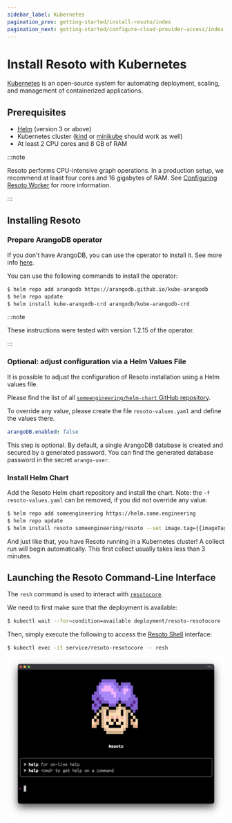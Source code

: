 ```yaml
---
sidebar_label: Kubernetes
pagination_prev: getting-started/install-resoto/index
pagination_next: getting-started/configure-cloud-provider-access/index
---
```


# Install Resoto with Kubernetes

[Kubernetes](https://kubernetes.io) is an open-source system for automating deployment, scaling, and management of containerized applications.

## Prerequisites

- [Helm](https://helm.sh) (version 3 or above)
- Kubernetes cluster ([kind](https://kind.sigs.k8s.io) or [minikube](https://minikube.sigs.k8s.io) should work as well)
- At least 2 CPU cores and 8 GB of RAM

:::note

Resoto performs CPU-intensive graph operations. In a production setup, we recommend at least four cores and 16 gigabytes of RAM. See [Configuring Resoto Worker](../../reference/configuration/worker.md#multi-core-machines) for more information.

:::

## Installing Resoto

### Prepare ArangoDB operator

If you don't have ArangoDB, you can use the operator to install it. See more info [here](https://arangodb.com/docs/stable/tutorials-kubernetes.html).

You can use the following commands to install the operator:

```bash
$ helm repo add arangodb https://arangodb.github.io/kube-arangodb
$ helm repo update
$ helm install kube-arangodb-crd arangodb/kube-arangodb-crd
```

:::note

These instructions were tested with version 1.2.15 of the operator.

:::

### Optional: adjust configuration via a Helm Values File

It is possible to adjust the configuration of Resoto installation using a Helm values file.

Please find the list of all [`someengineering/helm-chart` GitHub repository](https://github.com/someengineering/helm-charts/tree/main/someengineering/resoto#values).

To override any value, please create the file `resoto-values.yaml` and define the values there.

```yaml title="resoto-values.yaml example file"
arangoDB.enabled: false
```

This step is optional. By default, a single ArangoDB database is created and secured by a generated password. You can find the generated database password in the secret `arango-user`.

### Install Helm Chart

Add the Resoto Helm chart repository and install the chart. Note: the `-f resoto-values.yaml` can be removed, if you did not override any value.

```bash
$ helm repo add someengineering https://helm.some.engineering
$ helm repo update
$ helm install resoto someengineering/resoto --set image.tag={{imageTag}} -f resoto-values.yaml
```

And just like that, you have Resoto running in a Kubernetes cluster! A collect run will begin automatically. This first collect usually takes less than 3 minutes.

## Launching the Resoto Command-Line Interface

The `resh` command is used to interact with [`resotocore`](../../concepts/components/core.md).

We need to first make sure that the deployment is available:

```bash
$ kubectl wait --for=condition=available deployment/resoto-resotocore
```

Then, simply execute the following to access the [Resoto Shell](../../concepts/components/shell.md) interface:

```bash
$ kubectl exec -it service/resoto-resotocore -- resh
```

![Resoto Shell](./img/resoto-shell.png)
